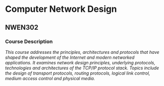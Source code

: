 # Computer Network Design
## NWEN302
### Course Description
*This course addresses the principles, architectures and protocols that have shaped the development of the Internet and modern networked applications. It examines network design principles, underlying protocols, technologies and architectures of the TCP/IP protocol stack. Topics include the design of transport protocols, routing protocols, logical link control, medium access control and physical media.*
